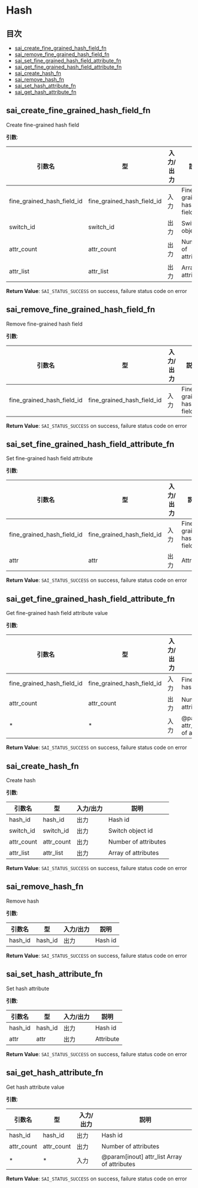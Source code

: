 # Hash
## 目次

- [sai_create_fine_grained_hash_field_fn](#sai_create_fine_grained_hash_field_fn)
- [sai_remove_fine_grained_hash_field_fn](#sai_remove_fine_grained_hash_field_fn)
- [sai_set_fine_grained_hash_field_attribute_fn](#sai_set_fine_grained_hash_field_attribute_fn)
- [sai_get_fine_grained_hash_field_attribute_fn](#sai_get_fine_grained_hash_field_attribute_fn)
- [sai_create_hash_fn](#sai_create_hash_fn)
- [sai_remove_hash_fn](#sai_remove_hash_fn)
- [sai_set_hash_attribute_fn](#sai_set_hash_attribute_fn)
- [sai_get_hash_attribute_fn](#sai_get_hash_attribute_fn)



## sai_create_fine_grained_hash_field_fn
Create fine-grained hash field

**引数**:

| 引数名 | 型 | 入力/出力 | 説明 |
|--------|----------|-----------|------|
| fine_grained_hash_field_id | fine_grained_hash_field_id | 入力 | Fine-grained hash field id |
| switch_id | switch_id | 出力 | Switch object id |
| attr_count | attr_count | 出力 | Number of attributes |
| attr_list | attr_list | 出力 | Array of attributes |

**Return Value**: `SAI_STATUS_SUCCESS` on success, failure status code on error


## sai_remove_fine_grained_hash_field_fn
Remove fine-grained hash field

**引数**:

| 引数名 | 型 | 入力/出力 | 説明 |
|--------|----------|-----------|------|
| fine_grained_hash_field_id | fine_grained_hash_field_id | 入力 | Fine-grained hash field id |

**Return Value**: `SAI_STATUS_SUCCESS` on success, failure status code on error


## sai_set_fine_grained_hash_field_attribute_fn
Set fine-grained hash field attribute

**引数**:

| 引数名 | 型 | 入力/出力 | 説明 |
|--------|----------|-----------|------|
| fine_grained_hash_field_id | fine_grained_hash_field_id | 入力 | Fine-grained hash field id |
| attr | attr | 出力 | Attribute |

**Return Value**: `SAI_STATUS_SUCCESS` on success, failure status code on error


## sai_get_fine_grained_hash_field_attribute_fn
Get fine-grained hash field attribute value

**引数**:

| 引数名 | 型 | 入力/出力 | 説明 |
|--------|----------|-----------|------|
| fine_grained_hash_field_id | fine_grained_hash_field_id | 入力 | Fine-grained hash field id |
| attr_count | attr_count | 出力 | Number of attributes |
| * | * | 入力 | @param[inout] attr_list Array of attributes |

**Return Value**: `SAI_STATUS_SUCCESS` on success, failure status code on error


## sai_create_hash_fn
Create hash

**引数**:

| 引数名 | 型 | 入力/出力 | 説明 |
|--------|----------|-----------|------|
| hash_id | hash_id | 出力 | Hash id |
| switch_id | switch_id | 出力 | Switch object id |
| attr_count | attr_count | 出力 | Number of attributes |
| attr_list | attr_list | 出力 | Array of attributes |

**Return Value**: `SAI_STATUS_SUCCESS` on success, failure status code on error


## sai_remove_hash_fn
Remove hash

**引数**:

| 引数名 | 型 | 入力/出力 | 説明 |
|--------|----------|-----------|------|
| hash_id | hash_id | 出力 | Hash id |

**Return Value**: `SAI_STATUS_SUCCESS` on success, failure status code on error


## sai_set_hash_attribute_fn
Set hash attribute

**引数**:

| 引数名 | 型 | 入力/出力 | 説明 |
|--------|----------|-----------|------|
| hash_id | hash_id | 出力 | Hash id |
| attr | attr | 出力 | Attribute |

**Return Value**: `SAI_STATUS_SUCCESS` on success, failure status code on error


## sai_get_hash_attribute_fn
Get hash attribute value

**引数**:

| 引数名 | 型 | 入力/出力 | 説明 |
|--------|----------|-----------|------|
| hash_id | hash_id | 出力 | Hash id |
| attr_count | attr_count | 出力 | Number of attributes |
| * | * | 入力 | @param[inout] attr_list Array of attributes |

**Return Value**: `SAI_STATUS_SUCCESS` on success, failure status code on error



